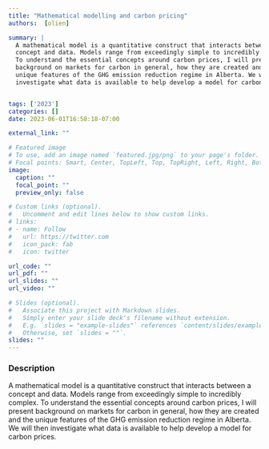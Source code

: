 ```yaml
---
title: "Mathematical modelling and carbon pricing"
authors:  [olien]

summary: | 
  A mathematical model is a quantitative construct that interacts between a
  concept and data. Models range from exceedingly simple to incredibly complex.
  To understand the essential concepts around carbon prices, I will present
  background on markets for carbon in general, how they are created and the
  unique features of the GHG emission reduction regime in Alberta. We will then
  investigate what data is available to help develop a model for carbon prices.


tags: ['2023']
categories: []
date: 2023-06-01T16:58:18-07:00

external_link: ""

# Featured image
# To use, add an image named `featured.jpg/png` to your page's folder.
# Focal points: Smart, Center, TopLeft, Top, TopRight, Left, Right, BottomLeft, Bottom, BottomRight.
image:
  caption: ""
  focal_point: ""
  preview_only: false

# Custom links (optional).
#   Uncomment and edit lines below to show custom links.
# links:
# - name: Follow
#   url: https://twitter.com
#   icon_pack: fab
#   icon: twitter

url_code: ""
url_pdf: ""
url_slides: ""
url_video: ""

# Slides (optional).
#   Associate this project with Markdown slides.
#   Simply enter your slide deck's filename without extension.
#   E.g. `slides = "example-slides"` references `content/slides/example-slides.md`.
#   Otherwise, set `slides = ""`.
slides: ""
---
```


### Description

A mathematical model is a quantitative construct that interacts between a concept and data. Models range from exceedingly simple to incredibly complex. To understand the essential concepts around carbon prices, I will present background on markets for carbon in general, how they are created and the unique features of the GHG emission reduction regime in Alberta. We will then investigate what data is available to help develop a model for carbon prices.
